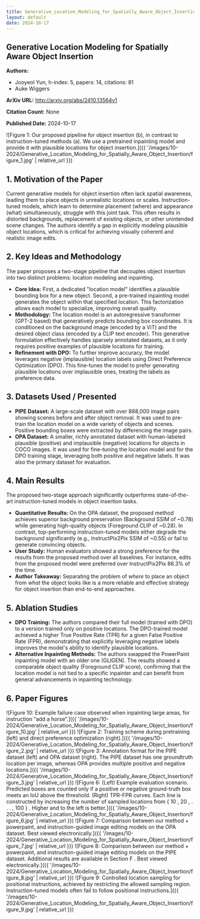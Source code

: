 ```yaml
---
title: Generative_Location_Modeling_for_Spatially_Aware_Object_Insertion
layout: default
date: 2024-10-17
---
```

## Generative Location Modeling for Spatially Aware Object Insertion
**Authors:**
- Jooyeol Yun, h-index: 5, papers: 14, citations: 81
- Auke Wiggers

**ArXiv URL:** http://arxiv.org/abs/2410.13564v1

**Citation Count:** None

**Published Date:** 2024-10-17

![Figure 1: Our proposed pipeline for object insertion (b), in contrast to instruction-tuned methods (a). We use a pretrained inpainting model and provide it with plausible locations for object insertion.]({{ '/images/10-2024/Generative_Location_Modeling_for_Spatially_Aware_Object_Insertion/figure_1.jpg' | relative_url }})
## 1. Motivation of the Paper
Current generative models for object insertion often lack spatial awareness, leading them to place objects in unrealistic locations or scales. Instruction-tuned models, which learn to determine placement (where) and appearance (what) simultaneously, struggle with this joint task. This often results in distorted backgrounds, replacement of existing objects, or other unintended scene changes. The authors identify a gap in explicitly modeling plausible object locations, which is critical for achieving visually coherent and realistic image edits.

## 2. Key Ideas and Methodology
The paper proposes a two-stage pipeline that decouples object insertion into two distinct problems: location modeling and inpainting.

*   **Core Idea:** First, a dedicated "location model" identifies a plausible bounding box for a new object. Second, a pre-trained inpainting model generates the object within that specified location. This factorization allows each model to specialize, improving overall quality.
*   **Methodology:** The location model is an autoregressive transformer (GPT-2 based) that generatively predicts bounding box coordinates. It is conditioned on the background image (encoded by a ViT) and the desired object class (encoded by a CLIP text encoder). This generative formulation effectively handles sparsely annotated datasets, as it only requires positive examples of plausible locations for training.
*   **Refinement with DPO:** To further improve accuracy, the model leverages negative (implausible) location labels using Direct Preference Optimization (DPO). This fine-tunes the model to prefer generating plausible locations over implausible ones, treating the labels as preference data.

## 3. Datasets Used / Presented
*   **PIPE Dataset:** A large-scale dataset with over 888,000 image pairs showing scenes before and after object removal. It was used to pre-train the location model on a wide variety of objects and scenes. Positive bounding boxes were extracted by differencing the image pairs.
*   **OPA Dataset:** A smaller, richly annotated dataset with human-labeled plausible (positive) and implausible (negative) locations for objects in COCO images. It was used for fine-tuning the location model and for the DPO training stage, leveraging both positive and negative labels. It was also the primary dataset for evaluation.

## 4. Main Results
The proposed two-stage approach significantly outperforms state-of-the-art instruction-tuned models in object insertion tasks.

*   **Quantitative Results:** On the OPA dataset, the proposed method achieves superior background preservation (Background SSIM of ~0.78) while generating high-quality objects (Foreground CLIP of ~0.28). In contrast, top-performing instruction-tuned models either degrade the background significantly (e.g., InstructPix2Pix SSIM of ~0.55) or fail to generate convincing objects.
*   **User Study:** Human evaluators showed a strong preference for the results from the proposed method over all baselines. For instance, edits from the proposed model were preferred over InstructPix2Pix 86.3% of the time.
*   **Author Takeaway:** Separating the problem of *where* to place an object from *what* the object looks like is a more reliable and effective strategy for object insertion than end-to-end approaches.

## 5. Ablation Studies
*   **DPO Training:** The authors compared their full model (trained with DPO) to a version trained only on positive locations. The DPO-trained model achieved a higher True Positive Rate (TPR) for a given False Positive Rate (FPR), demonstrating that explicitly leveraging negative labels improves the model's ability to identify plausible locations.
*   **Alternative Inpainting Methods:** The authors swapped the PowerPaint inpainting model with an older one (GLIGEN). The results showed a comparable object quality (Foreground CLIP score), confirming that the location model is not tied to a specific inpainter and can benefit from general advancements in inpainting technology.

## 6. Paper Figures
![Figure 10: Example failure case observed when inpainting large areas, for instruction “add a horse”.]({{ '/images/10-2024/Generative_Location_Modeling_for_Spatially_Aware_Object_Insertion/figure_10.jpg' | relative_url }})
![Figure 2: Training scheme during pretraining (left) and direct preference optimization (right).]({{ '/images/10-2024/Generative_Location_Modeling_for_Spatially_Aware_Object_Insertion/figure_2.jpg' | relative_url }})
![Figure 3: Annotation format for the PIPE dataset (left) and OPA dataset (right). The PIPE dataset has one groundtruth location per image, whereas OPA provides multiple positive and negative locations.]({{ '/images/10-2024/Generative_Location_Modeling_for_Spatially_Aware_Object_Insertion/figure_3.jpg' | relative_url }})
![Figure 6: (Left) Example evaluation scenario. Predicted boxes are counted only if a positive or negative ground-truth box meets an IoU above the threshold. (Right) TPR-FPR curves. Each line is constructed by increasing the number of sampled locations from { 10 , 20 , . . . , 100 } . Higher and to the left is better.]({{ '/images/10-2024/Generative_Location_Modeling_for_Spatially_Aware_Object_Insertion/figure_6.jpg' | relative_url }})
![Figure 7: Comparison between our method + powerpaint, and instruction-guided image editing models on the OPA dataset. Best viewed electronically.]({{ '/images/10-2024/Generative_Location_Modeling_for_Spatially_Aware_Object_Insertion/figure_7.jpg' | relative_url }})
![Figure 8: Comparison between our method + powerpaint, and instruction-guided image editing models on the PIPE dataset. Additional results are available in Section F . Best viewed electronically.]({{ '/images/10-2024/Generative_Location_Modeling_for_Spatially_Aware_Object_Insertion/figure_8.jpg' | relative_url }})
![Figure 9: Controlled location sampling for positional instructions, achieved by restricting the allowed sampling region. Instruction-tuned models often fail to follow positional instructions.]({{ '/images/10-2024/Generative_Location_Modeling_for_Spatially_Aware_Object_Insertion/figure_9.jpg' | relative_url }})
